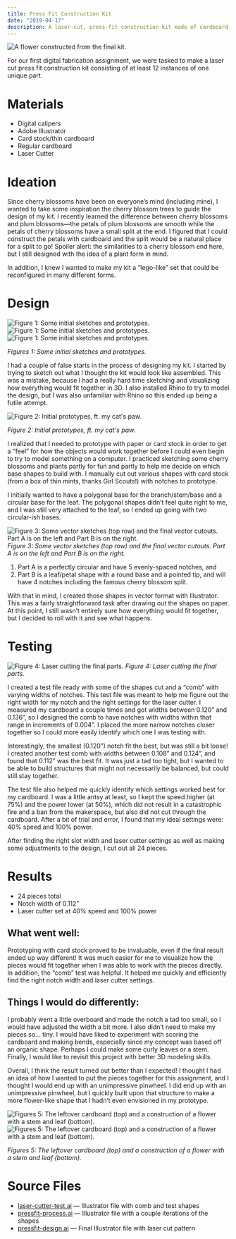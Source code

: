 ```yaml
---
title: Press Fit Construction Kit
date: "2019-04-17"
description: A laser-cut, press-fit construction kit made of cardboard.
---
```


![A flower constructed from the final kit.](./img/final.jpg)

For our first digital fabrication assignment, we were tasked to make a laser cut press fit construction kit consisting of at least 12 instances of one unique part.

# Materials

- Digital calipers
- Adobe Illustrator
- Card stock/thin cardboard
- Regular cardboard
- Laser Cutter

# Ideation

Since cherry blossoms have been on everyone’s mind (including mine), I wanted to take some inspiration the cherry blossom trees to guide the design of my kit. I recently learned the difference between cherry blossoms and plum blossoms—the petals of plum blossoms are smooth while the petals of cherry blossoms have a small split at the end. I figured that I could construct the petals with cardboard and the split would be a natural place for a split to go! Spoiler alert: the similarities to a cherry blossom end here, but I still designed with the idea of a plant form in mind.

In addition, I knew I wanted to make my kit a “lego-like” set that could be reconfigured in many different forms.

# Design

![Figure 1: Some initial sketches and prototypes.](./img/sketch1.jpg)
![Figure 1: Some initial sketches and prototypes.](./img/sketch2.jpg)
![Figure 1: Some initial sketches and prototypes.](./img/prototype.jpg)

*Figures 1: Some initial sketches and prototypes.*

I had a couple of false starts in the process of designing my kit. I started by trying to sketch out what I thought the kit would look like assembled. This was a mistake, because I had a really hard time sketching and visualizing how everything would fit together in 3D. I also installed Rhino to try to model the design, but I was also unfamiliar with Rhino so this ended up being a futile attempt.

 
![Figure 2: Initial prototypes, ft. my cat's paw.](./img/prototype-cat.jpg)

*Figure 2: Initial prototypes, ft. my cat's paw.*

I realized that I needed to prototype with paper or card stock in order to get a “feel” for how the objects would work together before I could even begin to try to model something on a computer. I practiced sketching some cherry blossoms and plants partly for fun and partly to help me decide on which base shapes to build with. I manually cut out various shapes with card stock (from a box of thin mints, thanks Girl Scouts!) with notches to prototype.

I initially wanted to have a polygonal base for the branch/stem/base and a circular base for the leaf. The polygonal shapes didn’t feel quite right to me, and I was still very attached to the leaf, so I ended up going with two circular-ish bases.

 
![Figure 3: Some vector sketches (top row) and the final vector cutouts. Part A is on the left and Part B is on the right.](./img/vector.png)
*Figure 3: Some vector sketches (top row) and the final vector cutouts. Part A is on the left and Part B is on the right.*

1. Part A is a perfectly circular and have 5 evenly-spaced notches, and
2. Part B is a leaf/petal shape with a round base and a pointed tip, and will have 4 notches including the famous cherry blossom split.

With that in mind, I created those shapes in vector format with Illustrator. This was a fairly straightforward task after drawing out the shapes on paper. At this point, I still wasn’t entirely sure how everything would fit together, but I decided to roll with it and see what happens.

# Testing
 
![Figure 4: Laser cutting the final parts.](./img/laser-cut2.jpg)
*Figure 4: Laser cutting the final parts.*

I created a test file ready with some of the shapes cut and a “comb” with varying widths of notches. This test file was meant to help me figure out the right width for my notch and the right settings for the laser cutter. I measured my cardboard a couple times and got widths between 0.120” and 0.136”, so I designed the comb to have notches with widths within that range in increments of 0.004”. I placed the more narrow notches closer together so I could more easily identify which one I was testing with.

Interestingly, the smallest (0.120”) notch fit the best, but was still a bit loose! I created another test comb with widths between 0.108” and 0.124”, and found that 0.112” was the best fit. It was just a tad too tight, but I wanted to be able to build structures that might not necessarily be balanced, but could still stay together.

The test file also helped me quickly identify which settings worked best for my cardboard. I was a little antsy at least, so I kept the speed higher (at 75%) and the power lower (at 50%), which did not result in a catastrophic fire and a ban from the makerspace, but also did not cut through the cardboard. After a bit of trial and error, I found that my ideal settings were: 40% speed and 100% power.

After finding the right slot width and laser cutter settings as well as making some adjustments to the design, I cut out all 24 pieces.

# Results

- 24 pieces total
- Notch width of 0.112”
- Laser cutter set at 40% speed and 100% power

## What went well:

Prototyping with card stock proved to be invaluable, even if the final result ended up way different! It was much easier for me to visualize how the pieces would fit together when I was able to work with the pieces directly. In addition, the “comb” test was helpful. It helped me quickly and efficiently find the right notch width and laser cutter settings.

## Things I would do differently:

I probably went a little overboard and made the notch a tad too small, so I would have adjusted the width a bit more. I also didn’t need to make my pieces so… tiny. I would have liked to experiment with scoring the cardboard and making bends, especially since my concept was based off an organic shape. Perhaps I could make some curly leaves or a stem. Finally, I would like to revisit this project with better 3D modeling skills.

Overall, I think the result turned out better than I expected! I thought I had an idea of how I wanted to put the pieces together for this assignment, and I thought I would end up with an unimpressive pinwheel. I did end up with an unimpressive pinwheel, but I quickly built upon that structure to make a more flower-like shape that I hadn’t even envisioned in my prototype.

![Figures 5: The leftover cardboard (top) and a construction of a flower with a stem and leaf (bottom).](./img/laser-cut.jpg)
![Figures 5: The leftover cardboard (top) and a construction of a flower with a stem and leaf (bottom).](./img/final2.jpg)

*Figures 5: The leftover cardboard (top) and a construction of a flower with a stem and leaf (bottom).*

# Source Files

- [laser-cutter-test.ai](/project-files/a1/laser-cutter-test.ai) — Illustrator file with comb and test shapes
- [pressfit-process.ai](/project-files/a1/pressfit-process.ai) — Illustrator file with a couple iterations of the shapes
- [pressfit-design.ai](/project-files/a1/pressfit-design.ai) — Final Illustrator file with laser cut pattern